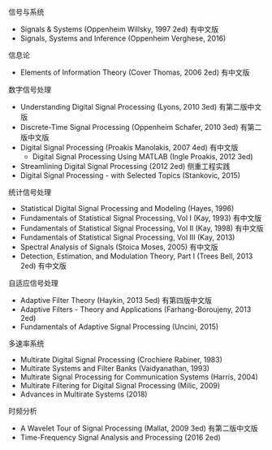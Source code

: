 信号与系统

* Signals & Systems (Oppenheim Willsky, 1997 2ed) 有中文版
* Signals, Systems and Inference (Oppenheim Verghese, 2016)


信息论

* Elements of Information Theory (Cover Thomas, 2006 2ed) 有中文版

数字信号处理

* Understanding Digital Signal Processing (Lyons, 2010 3ed) 有第二版中文版
* Discrete-Time Signal Processing (Oppenheim Schafer, 2010 3ed) 有第二版中文版
* Digital Signal Processing (Proakis Manolakis, 2007 4ed) 有中文版
  * Digital Signal Processing Using MATLAB (Ingle Proakis, 2012 3ed)
* Streamlining Digital Signal Processing (2012 2ed) 侧重工程实践
* Digital Signal Processing - with Selected Topics (Stankovic, 2015)

统计信号处理

* Statistical Digital Signal Processing and Modeling (Hayes, 1996)
* Fundamentals of Statistical Signal Processing, Vol I (Kay, 1993) 有中文版
* Fundamentals of Statistical Signal Processing, Vol II (Kay, 1998) 有中文版
* Fundamentals of Statistical Signal Processing, Vol III (Kay, 2013)
* Spectral Analysis of Signals (Stoica Moses, 2005) 有中文版
* Detection, Estimation, and Modulation Theory, Part I (Trees Bell, 2013 2ed) 有中文版

自适应信号处理

* Adaptive Filter Theory (Haykin, 2013 5ed) 有第四版中文版
* Adaptive Filters - Theory and Applications (Farhang-Boroujeny, 2013 2ed)
* Fundamentals of Adaptive Signal Processing (Uncini, 2015)

多速率系统

* Multirate Digital Signal Processing (Crochiere Rabiner, 1983)
* Multirate Systems and Filter Banks (Vaidyanathan, 1993)
* Multirate Signal Processing for Communication Systems (Harris, 2004)
* Multirate Filtering for Digital Signal Processing (Milic, 2009)
* Advances in Multirate Systems (2018)

时频分析

* A Wavelet Tour of Signal Processing (Mallat, 2009 3ed) 有第二版中文版
* Time-Frequency Signal Analysis and Processing (2016 2ed)

